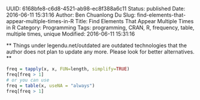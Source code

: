 UUID: 6168bfe8-c6d8-4521-ab98-ec8f388a6c11
Status: published
Date: 2016-06-11 15:31:16
Author: Ben Chuanlong Du
Slug: find-elements-that-appear-multiple-times-in-R
Title: Find Elements That Appear Multiple Times in R
Category: Programming
Tags: programming, CRAN, R, frequency, table, multiple times, unique
Modified: 2016-06-11 15:31:16

**
Things under legendu.net/outdated are outdated technologies 
that the author does not plan to update any more. 
Please look for better alternatives.
**

```R
freq = tapply(x, x, FUN=length, simplify=TRUE)
freq[freq > 1]
# or you can use
freq = table(x, useNA = "always")
freq[freq > 1]
```
